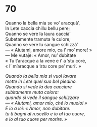 # 70
  
Quanno la bella mia se vo’ aracquà’,  
In Lete caccia chillu bellu pere;  
Quanno se vere la laura caccià’  
Subetamente tramuta ’e culore;  
Quanno se vere lu sangue schizzà’  
— « Aiutami, amore mio, ca i’ mo’ more! »  
— Me vutaje: « Amor, nu’ dubitate  
« Tu t’aracque a la vene e i’ a ’stu core,  
« I’ m’aracque a ’stu core pe’ muri’. »

*Quando la bella mia si vuol lavare  
mette in Lete quel suo bel piedino.  
Quando si vede la dea cacciare  
subitamente muta colora:  
quando si vede il sangue schizzare  
— « Aiutami, amor mio, ché io muoio! »  
E io a lei: « Amor, non dubitare:  
tu ti bagni al ruscello e io al tuo cuore,  
e io al tuo cuore per morire. »*


